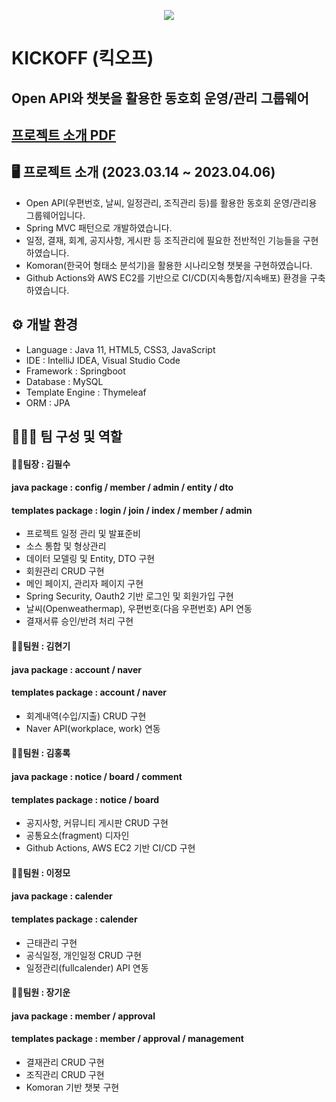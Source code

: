 <p align="center">
  <img src="https://user-images.githubusercontent.com/116870617/231791531-9e7ee801-a462-4b7a-977d-1e56b195e28b.png">
</p>

# KICKOFF (킥오프)
## Open API와 챗봇을 활용한 동호회 운영/관리 그룹웨어 
## [프로젝트 소개 PDF](https://drive.google.com/file/d/18gtjqQk1KOKh-EcekBsUl4dJVbOpZ3JZ/view?usp=share_link)

## 🖥️ 프로젝트 소개 (2023.03.14 ~ 2023.04.06)
- Open API(우편번호, 날씨, 일정관리, 조직관리 등)를 활용한 동호회 운영/관리용 그룹웨어입니다.
- Spring MVC 패턴으로 개발하였습니다.
- 일정, 결재, 회계, 공지사항, 게시판 등 조직관리에 필요한 전반적인 기능들을 구현하였습니다.
- Komoran(한국어 형태소 분석기)을 활용한 시나리오형 챗봇을 구현하였습니다.
- Github Actions와 AWS EC2를 기반으로 CI/CD(지속통합/지속배포) 환경을 구축하였습니다.

## ⚙️ 개발 환경
- Language : Java 11, HTML5, CSS3, JavaScript
- IDE : IntelliJ IDEA, Visual Studio Code
- Framework : Springboot
- Database : MySQL
- Template Engine : Thymeleaf 
- ORM : JPA <br>

## 🧑‍🤝‍🧑 팀 구성 및 역할
#### 👨‍💻팀장 : 김필수 <br>
#### java package : config / member / admin / entity / dto <br>
#### templates package : login / join / index / member / admin <br>
- 프로젝트 일정 관리 및 발표준비
- 소스 통합 및 형상관리
- 데이터 모델링 및 Entity, DTO 구현
- 회원관리 CRUD 구현
- 메인 페이지, 관리자 페이지 구현
- Spring Security, Oauth2 기반 로그인 및 회원가입 구현
- 날씨(Openweathermap), 우편번호(다음 우편번호) API 연동
- 결재서류 승인/반려 처리 구현 <br>

#### 👨‍💻팀원 : 김현기 <br>
#### java package : account / naver <br>
#### templates package : account / naver <br>
- 회계내역(수입/지출) CRUD 구현
- Naver API(workplace, work) 연동 <br>

#### 👨‍💻팀원 : 김홍록 <br>
#### java package : notice / board / comment <br>
#### templates package : notice / board <br>
- 공지사항, 커뮤니티 게시판 CRUD 구현
- 공통요소(fragment) 디자인
- Github Actions, AWS EC2 기반 CI/CD 구현 <br>

#### 👨‍💻팀원 : 이정모 <br>
#### java package : calender <br>
#### templates package : calender <br>
- 근태관리 구현
- 공식일정, 개인일정 CRUD 구현 
- 일정관리(fullcalender) API 연동 <br>

#### 👨‍💻팀원 : 장기운 <br>
#### java package : member / approval <br>
#### templates package : member / approval / management  <br>
- 결재관리 CRUD 구현
- 조직관리 CRUD 구현
- Komoran 기반 챗봇 구현 <br>
